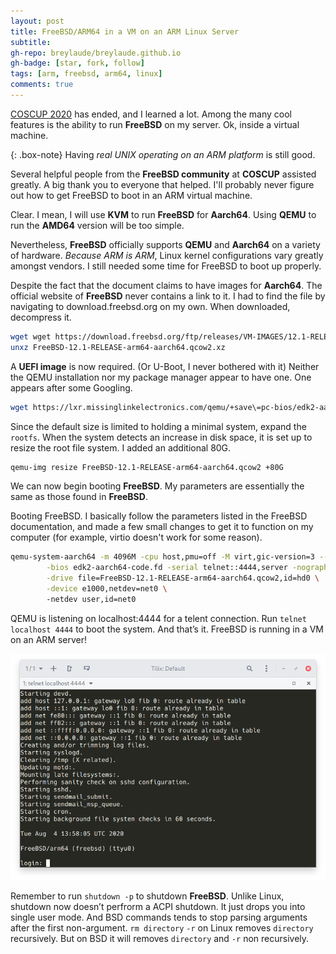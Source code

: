 ```yaml
---
layout: post
title: FreeBSD/ARM64 in a VM on an ARM Linux Server
subtitle: 
gh-repo: breylaude/breylaude.github.io
gh-badge: [star, fork, follow]
tags: [arm, freebsd, arm64, linux]
comments: true
---
```


[COSCUP 2020](https://coscup.org/2020/en) has ended, and I learned a lot. Among the many cool features is the ability to run **FreeBSD** on my server. Ok, inside a virtual machine.

{: .box-note}
Having *real UNIX operating on an ARM platform* is still good. 

Several helpful people from the **FreeBSD community** at **COSCUP** assisted greatly. A big thank you to everyone that helped. I'll probably never figure out how to get FreeBSD to boot in an ARM virtual machine.

Clear. I mean, I will use **KVM** to run **FreeBSD** for **Aarch64**. Using **QEMU** to run the **AMD64** version will be too simple.

Nevertheless, **FreeBSD** officially supports **QEMU** and **Aarch64** on a variety of hardware. *Because ARM is ARM*, Linux kernel configurations vary greatly amongst vendors. I still needed some time for FreeBSD to boot up properly.

Despite the fact that the document claims to have images for **Aarch64**. The official website of **FreeBSD** never contains a link to it. I had to find the file by navigating to download.freebsd.org on my own. When downloaded, decompress it.

```bash
wget wget https://download.freebsd.org/ftp/releases/VM-IMAGES/12.1-RELEASE/aarch64/Latest/FreeBSD-12.1-RELEASE-arm64-aarch64.qcow2.xz
unxz FreeBSD-12.1-RELEASE-arm64-aarch64.qcow2.xz
```

A **UEFI image** is now required. (Or U-Boot, I never bothered with it) Neither the QEMU installation nor my package manager appear to have one. One appears after some Googling.

```bash
wget https://lxr.missinglinkelectronics.com/qemu/+save\=pc-bios/edk2-aarch64-code.fd.bz2
```

Since the default size is limited to holding a minimal system, expand the `rootfs`. When the system detects an increase in disk space, it is set up to resize the root file system. I added an additional 80G.

```bash
qemu-img resize FreeBSD-12.1-RELEASE-arm64-aarch64.qcow2 +80G 
```

We can now begin booting **FreeBSD**. My parameters are essentially the same as those found in **FreeBSD**.

Booting FreeBSD. I basically follow the parameters listed in the FreeBSD documentation, and made a few small changes to get it to function on my computer (for example, virtio doesn't work for some reason).

```bash
qemu-system-aarch64 -m 4096M -cpu host,pmu=off -M virt,gic-version=3 --enable-kvm -smp 8 \
        -bios edk2-aarch64-code.fd -serial telnet::4444,server -nographic \
        -drive file=FreeBSD-12.1-RELEASE-arm64-aarch64.qcow2,id=hd0 \
        -device e1000,netdev=net0 \            
        -netdev user,id=net0
```

QEMU is listening on localhost:4444 for a telent connection. Run `telnet localhost 4444` to boot the system. And that’s it. FreeBSD is running in a VM on an ARM server!

![](/assets/img/freebsd-on-arm.png)

Remember to run `shutdown -p` to shutdown **FreeBSD**. Unlike Linux, shutdown now doesn’t perfrorm a ACPI shutdown. It just drops you into single user mode. And BSD commands tends to stop parsing arguments after the first non-argument. `rm directory` `-r` on Linux removes `directory` recursively. But on BSD it will removes `directory` and `-r` non recursively.

